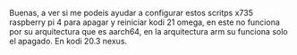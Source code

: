 Buenas, a ver si me podeis ayudar a configurar estos scritps x735 raspberry pi 4 para apagar y reiniciar kodi 21 omega, en este no funciona por su arquitectura que es aarch64, en la arquitectura arm su funciona solo el apagado. En kodi 20.3 nexus.
